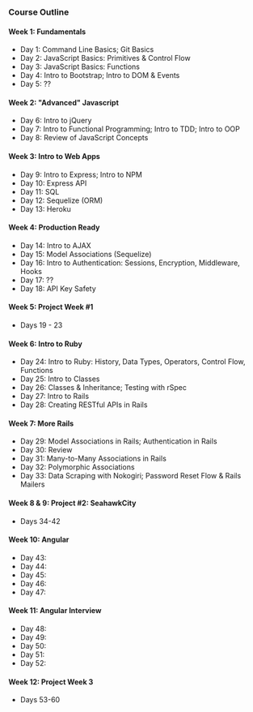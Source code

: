 ### Course Outline
#### Week 1: Fundamentals
- Day 1: Command Line Basics; Git Basics
- Day 2: JavaScript Basics: Primitives & Control Flow
- Day 3: JavaScript Basics: Functions
- Day 4: Intro to Bootstrap; Intro to DOM & Events
- Day 5: ??

#### Week 2: "Advanced" Javascript
- Day 6: Intro to jQuery
- Day 7: Intro to Functional Programming; Intro to TDD; Intro to OOP
- Day 8: Review of JavaScript Concepts

#### Week 3: Intro to Web Apps
- Day 9: Intro to Express; Intro to NPM
- Day 10: Express API
- Day 11: SQL
- Day 12: Sequelize (ORM)
- Day 13: Heroku

#### Week 4: Production Ready
- Day 14: Intro to AJAX
- Day 15: Model Associations (Sequelize)
- Day 16: Intro to Authentication: Sessions, Encryption, Middleware, Hooks
- Day 17: ??
- Day 18: API Key Safety

#### Week 5: Project Week #1
- Days 19 - 23

#### Week 6: Intro to Ruby
- Day 24: Intro to Ruby: History, Data Types, Operators, Control Flow, Functions
- Day 25: Intro to Classes
- Day 26: Classes & Inheritance; Testing with rSpec
- Day 27: Intro to Rails
- Day 28: Creating RESTful APIs in Rails

#### Week 7: More Rails
- Day 29: Model Associations in Rails; Authentication in Rails
- Day 30: Review
- Day 31: Many-to-Many Associations in Rails
- Day 32: Polymorphic Associations
- Day 33: Data Scraping with Nokogiri; Password Reset Flow & Rails Mailers

#### Week 8 & 9: Project #2: SeahawkCity
- Days 34-42
  
#### Week 10: Angular 
- Day 43:
- Day 44:
- Day 45:
- Day 46:
- Day 47: 

#### Week 11: Angular Interview
- Day 48: 
- Day 49: 
- Day 50: 
- Day 51: 
- Day 52: 

#### Week 12: Project Week 3
- Days 53-60
